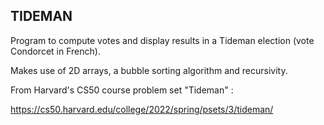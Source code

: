## TIDEMAN

Program to compute votes and display results in a Tideman election (vote Condorcet in French).

Makes use of 2D arrays, a bubble sorting algorithm and recursivity.

From Harvard's CS50 course problem set "Tideman" :

https://cs50.harvard.edu/college/2022/spring/psets/3/tideman/
